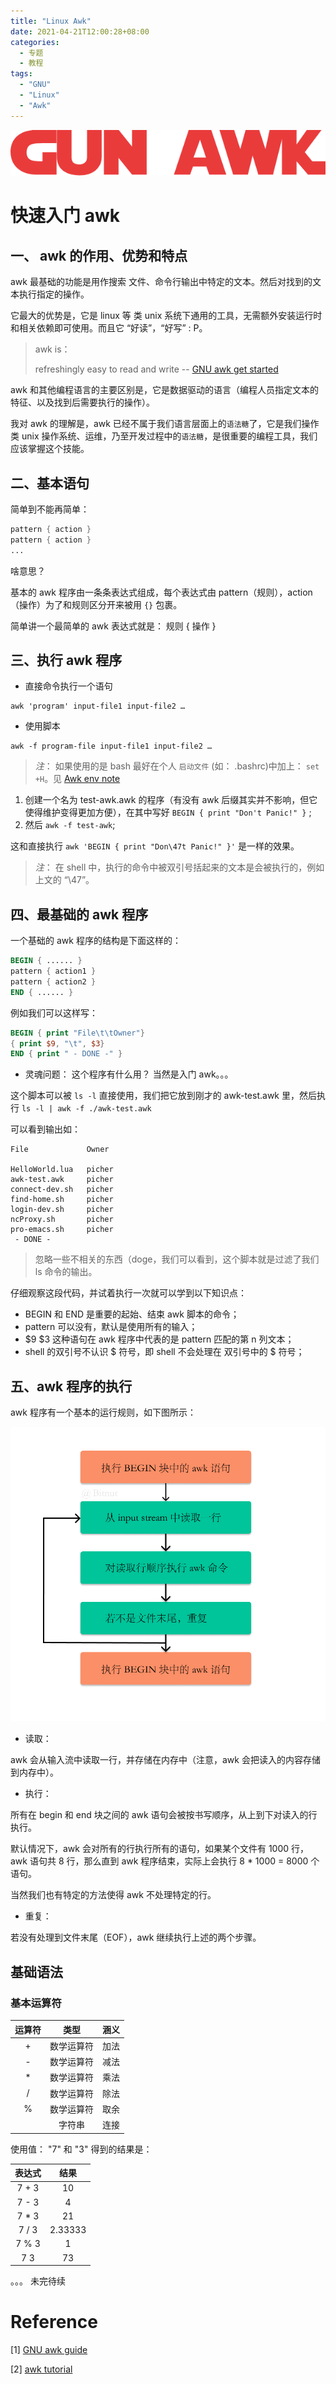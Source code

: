 ```yaml
---
title: "Linux Awk"
date: 2021-04-21T12:00:28+08:00
categories:
  - 专题
  - 教程
tags:
  - "GNU"
  - "Linux"
  - "Awk"
---
```


![gun-awk](/static/linux-awk/gnu-awk.png)

# 快速入门 awk

## 一、 awk 的作用、优势和特点

awk 最基础的功能是用作搜索 文件、命令行输出中特定的文本。然后对找到的文本执行指定的操作。

它最大的优势是，它是 linux 等 类 unix 系统下通用的工具，无需额外安装运行时和相关依赖即可使用。而且它 “好读”，“好写”  : P。

> awk is：
>
> refreshingly easy to read and write -- [GNU awk get started](https://www.gnu.org/software/gawk/manual/gawk.html#Getting-Started)

awk 和其他编程语言的主要区别是，它是数据驱动的语言（编程人员指定文本的特征、以及找到后需要执行的操作）。

我对 awk 的理解是，awk 已经不属于我们语言层面上的`语法糖`了，它是我们操作类 unix 操作系统、运维，乃至开发过程中的`语法糖`，是很重要的编程工具，我们应该掌握这个技能。

## 二、基本语句

简单到不能再简单：

``` awk
pattern { action }
pattern { action }
...
```

啥意思？

基本的 awk 程序由一条条表达式组成，每个表达式由 pattern（规则），action（操作）为了和规则区分开来被用 `{}` 包裹。

简单讲一个最简单的 awk 表达式就是： 规则 { 操作 }

## 三、执行 awk 程序


* 直接命令执行一个语句

``` shell
awk 'program' input-file1 input-file2 …
```

* 使用脚本

``` shell
awk -f program-file input-file1 input-file2 …
```

> *注*： 如果使用的是 bash 最好在个人 `启动文件` (如： .bashrc)中加上： `set +H`。见 [Awk env note](https://www.gnu.org/software/gawk/manual/gawk.html#Read-Terminal)

1. 创建一个名为 test-awk.awk 的程序（有没有 awk 后缀其实并不影响，但它使得维护变得更加方便），在其中写好 `BEGIN { print "Don't Panic!" }` ;
2. 然后 `awk -f test-awk`;

这和直接执行 `awk 'BEGIN { print "Don\47t Panic!" }'` 是一样的效果。

> *注*：  在 shell 中，执行的命令中被双引号括起来的文本是会被执行的，例如上文的 “\47”。

## 四、最基础的 awk 程序

一个基础的 awk 程序的结构是下面这样的：

``` awk
BEGIN { ...... }
pattern { action1 }
pattern { action2 }
END { ...... }
```

例如我们可以这样写：

``` awk
BEGIN { print "File\t\tOwner"}
{ print $9, "\t", $3}
END { print " - DONE -" }
```

* 灵魂问题： 这个程序有什么用？ 当然是入门 awk。。。

这个脚本可以被 `ls -l` 直接使用，我们把它放到刚才的 awk-test.awk 里，然后执行 `ls -l | awk -f ./awk-test.awk`

可以看到输出如：

``` shell
File             Owner

HelloWorld.lua   picher
awk-test.awk     picher
connect-dev.sh   picher
find-home.sh     picher
login-dev.sh     picher
ncProxy.sh       picher
pro-emacs.sh     picher
 - DONE -
```

> 忽略一些不相关的东西（doge，我们可以看到，这个脚本就是过滤了我们 ls 命令的输出。


仔细观察这段代码，并试着执行一次就可以学到以下知识点：

* BEGIN 和 END 是重要的起始、结束 awk 脚本的命令；
* pattern 可以没有，默认是使用所有的输入；
* $9 $3 这种语句在 awk 程序中代表的是 pattern 匹配的第 n 列文本；
* shell 的双引号不认识 $ 符号，即 shell 不会处理在 双引号中的 $ 符号；

## 五、awk 程序的执行

awk 程序有一个基本的运行规则，如下图所示：

![gun-awk](/static/linux-awk/awk-flow.png)

* 读取：

awk 会从输入流中读取一行，并存储在内存中（注意，awk 会把读入的内容存储到内存中）。

* 执行：

所有在  begin 和 end 块之间的 awk 语句会被按书写顺序，从上到下对读入的行执行。

默认情况下，awk 会对所有的行执行所有的语句，如果某个文件有 1000 行， awk 语句共 8 行，那么直到 awk 程序结束，实际上会执行 8 * 1000 = 8000 个语句。

当然我们也有特定的方法使得 awk 不处理特定的行。

* 重复：

若没有处理到文件末尾（EOF），awk 继续执行上述的两个步骤。

## 基础语法

### 基本运算符

| 运算符  | 类型       | 涵义 |
|:-------:|:----------:|:----:|
| +       | 数学运算符 | 加法 |
| -       | 数学运算符 | 减法 |
| *       | 数学运算符 | 乘法 |
| /       | 数学运算符 | 除法 |
| %       | 数学运算符 | 取余 |
| <space> | 字符串     | 连接 |

使用值： "7" 和 "3" 得到的结果是：

| 表达式 | 结果    |
|:------:|:-------:|
| 7 + 3  | 10      |
| 7 - 3  | 4       |
| 7 * 3  | 21      |
| 7 / 3  | 2.33333 |
| 7 % 3  | 1       |
| 7 3    | 73      |


。。。 未完待续

# Reference

[1] [GNU awk guide](https://www.gnu.org/software/gawk/manual/gawk.html)

[2] [awk tutorial](https://www.grymoire.com/Unix/Awk.html#toc_Awk)
